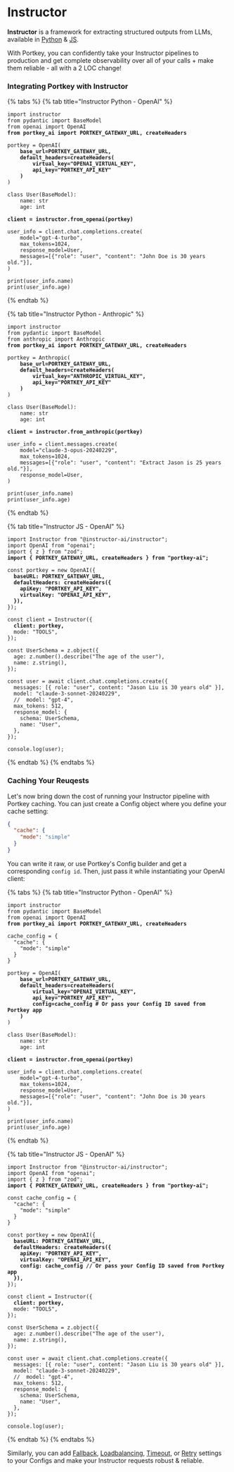 # Instructor

**Instructor** is a framework for extracting structured outputs from LLMs, available in [Python](https://python.useinstructor.com/) & [JS](https://instructor-ai.github.io/instructor-js/).

With Portkey, you can confidently take your Instructor pipelines to production and get complete observability over all of your calls + make them reliable - all with a 2 LOC change!

### Integrating Portkey with Instructor

{% tabs %}
{% tab title="Instructor Python - OpenAI" %}
<pre class="language-python"><code class="lang-python">import instructor
from pydantic import BaseModel
from openai import OpenAI
<strong>from portkey_ai import PORTKEY_GATEWAY_URL, createHeaders
</strong>
portkey = OpenAI(
<strong>    base_url=PORTKEY_GATEWAY_URL,
</strong><strong>    default_headers=createHeaders(
</strong><strong>        virtual_key="OPENAI_VIRTUAL_KEY",
</strong><strong>        api_key="PORTKEY_API_KEY"
</strong><strong>    )
</strong>)

class User(BaseModel):
    name: str
    age: int

<strong>client = instructor.from_openai(portkey)
</strong>
user_info = client.chat.completions.create(
    model="gpt-4-turbo",
    max_tokens=1024,
    response_model=User,
    messages=[{"role": "user", "content": "John Doe is 30 years old."}],
)

print(user_info.name)
print(user_info.age)
</code></pre>
{% endtab %}

{% tab title="Instructor Python - Anthropic" %}
<pre class="language-python"><code class="lang-python">import instructor
from pydantic import BaseModel
from anthropic import Anthropic
<strong>from portkey_ai import PORTKEY_GATEWAY_URL, createHeaders
</strong>
portkey = Anthropic(
<strong>    base_url=PORTKEY_GATEWAY_URL,
</strong><strong>    default_headers=createHeaders(
</strong><strong>        virtual_key="ANTHROPIC_VIRTUAL_KEY",
</strong><strong>        api_key="PORTKEY_API_KEY"
</strong><strong>    )
</strong>)

class User(BaseModel):
    name: str
    age: int

<strong>client = instructor.from_anthropic(portkey)
</strong>
user_info = client.messages.create(
    model="claude-3-opus-20240229",
    max_tokens=1024,
    messages=[{"role": "user", "content": "Extract Jason is 25 years old."}],
    response_model=User,
)

print(user_info.name)
print(user_info.age)
</code></pre>
{% endtab %}

{% tab title="Instructor JS - OpenAI" %}
<pre class="language-javascript"><code class="lang-javascript">import Instructor from "@instructor-ai/instructor";
import OpenAI from "openai";
import { z } from "zod";
<strong>import { PORTKEY_GATEWAY_URL, createHeaders } from "portkey-ai";
</strong>
const portkey = new OpenAI({
<strong>  baseURL: PORTKEY_GATEWAY_URL,
</strong><strong>  defaultHeaders: createHeaders({
</strong><strong>    apiKey: "PORTKEY_API_KEY",
</strong><strong>    virtualKey: "OPENAI_API_KEY",
</strong><strong>  }),
</strong>});

const client = Instructor({
<strong>  client: portkey,
</strong>  mode: "TOOLS",
});

const UserSchema = z.object({
  age: z.number().describe("The age of the user"),
  name: z.string(),
});

const user = await client.chat.completions.create({
  messages: [{ role: "user", content: "Jason Liu is 30 years old" }],
  model: "claude-3-sonnet-20240229",
  //  model: "gpt-4",
  max_tokens: 512,
  response_model: {
    schema: UserSchema,
    name: "User",
  },
});

console.log(user);
</code></pre>
{% endtab %}
{% endtabs %}

### Caching Your Reuqests

Let's now bring down the cost of running your Instructor pipeline with Portkey caching. You can just create a Config object where you define your cache setting:

```json
{
  "cache": {
    "mode": "simple"
  }
}
```

You can write it raw, or use Portkey's Config builder and get a corresponding `config id`. Then, just pass it while instantiating your OpenAI client:

{% tabs %}
{% tab title="Instructor Python - OpenAI" %}
<pre class="language-python"><code class="lang-python">import instructor
from pydantic import BaseModel
from openai import OpenAI
<strong>from portkey_ai import PORTKEY_GATEWAY_URL, createHeaders
</strong>
cache_config = {
  "cache": {
    "mode": "simple"
  }
}

portkey = OpenAI(
<strong>    base_url=PORTKEY_GATEWAY_URL,
</strong><strong>    default_headers=createHeaders(
</strong><strong>        virtual_key="OPENAI_VIRTUAL_KEY",
</strong><strong>        api_key="PORTKEY_API_KEY",
</strong><strong>        config=cache_config # Or pass your Config ID saved from Portkey app
</strong><strong>    )
</strong>)

class User(BaseModel):
    name: str
    age: int

<strong>client = instructor.from_openai(portkey)
</strong>
user_info = client.chat.completions.create(
    model="gpt-4-turbo",
    max_tokens=1024,
    response_model=User,
    messages=[{"role": "user", "content": "John Doe is 30 years old."}],
)

print(user_info.name)
print(user_info.age)
</code></pre>
{% endtab %}

{% tab title="Instructor JS - OpenAI" %}
<pre class="language-javascript"><code class="lang-javascript">import Instructor from "@instructor-ai/instructor";
import OpenAI from "openai";
import { z } from "zod";
<strong>import { PORTKEY_GATEWAY_URL, createHeaders } from "portkey-ai";
</strong>
const cache_config = {
  "cache": {
    "mode": "simple"
  }
}

const portkey = new OpenAI({
<strong>  baseURL: PORTKEY_GATEWAY_URL,
</strong><strong>  defaultHeaders: createHeaders({
</strong><strong>    apiKey: "PORTKEY_API_KEY",
</strong><strong>    virtualKey: "OPENAI_API_KEY",
</strong><strong>    config: cache_config // Or pass your Config ID saved from Portkey app
</strong><strong>  }),
</strong>});

const client = Instructor({
<strong>  client: portkey,
</strong>  mode: "TOOLS",
});

const UserSchema = z.object({
  age: z.number().describe("The age of the user"),
  name: z.string(),
});

const user = await client.chat.completions.create({
  messages: [{ role: "user", content: "Jason Liu is 30 years old" }],
  model: "claude-3-sonnet-20240229",
  //  model: "gpt-4",
  max_tokens: 512,
  response_model: {
    schema: UserSchema,
    name: "User",
  },
});

console.log(user);
</code></pre>
{% endtab %}
{% endtabs %}

Similarly, you can add [Fallback](../../product/ai-gateway-streamline-llm-integrations/fallbacks.md), [Loadbalancing](../../product/ai-gateway-streamline-llm-integrations/load-balancing.md), [Timeout](../../product/ai-gateway-streamline-llm-integrations/request-timeouts.md), or [Retry](../../product/ai-gateway-streamline-llm-integrations/automatic-retries.md) settings to your Configs and make your Instructor requests robust & reliable.
